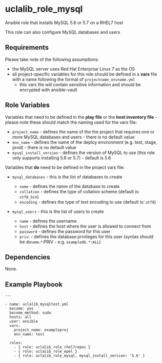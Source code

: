 uclalib_role_mysql
=========

Ansible role that installs MySQL 5.6 or 5.7 on a RHEL7 host

This role can also configure MySQL databases and users

Requirements
------------

Please take note of the following assumptions:
* the MySQL server uses Red Hat Enterprise Linux 7 as the OS
* all project-specific variables for this role should be defined in a __vars__ file with a name following the format of `projectname_envname.yml`
    * this vars file will contain sensitive information and should be encrypted with ansible-vault

Role Variables
--------------

Variables that need to be defined in the **play file** or the **host inventory file** - please note these should match the naming used for the vars file:
* `project_name` - defines the name of the the project that requires one or more MySQL databases and users - there is no default value
* `env_name` - defines the name of the deploy environment (e.g. test, stage, prod) - there is no default value
* `mysql_install_version` - defines the version of MySQL to use (this role only supports installing 5.6 or 5.7) - default is 5.6

Variables that **do** need to be defined in the project vars file:
* `mysql_databases` - this is the list of databases to create
  * `name` - defines the name of the database to create
  * `collation` - defines the type of collation scheme (default is: `utf8_bin`)
  * `encoding` - defines the type of text encoding to use (default is: `utf8`)


* `mysql_users` - this is the list of users to create
  * `name` - defines the username
  * `host` - defines the host where the user is allowed to connect from
  * `password` - defines the password for this user
  * `priv`: - defines the database privileges for this user (syntax should be `dbname`.`*`:PRIV - e.g. `exampledb.*:ALL`)

Dependencies
------------

None.

Example Playbook
----------------

```
---

- name: uclalib_mysqltest.yml
  become: yes
  become_method: sudo
  hosts: all
  user: ansible
  vars:
    project_name: exampleproj
    env_name: test

  roles:
    - { role: uclalib_role_rhel7repos }
    - { role: uclalib_role_epel }
    - { role: uclalib_role_mysql, mysql_install_version: '5.6' }
```
